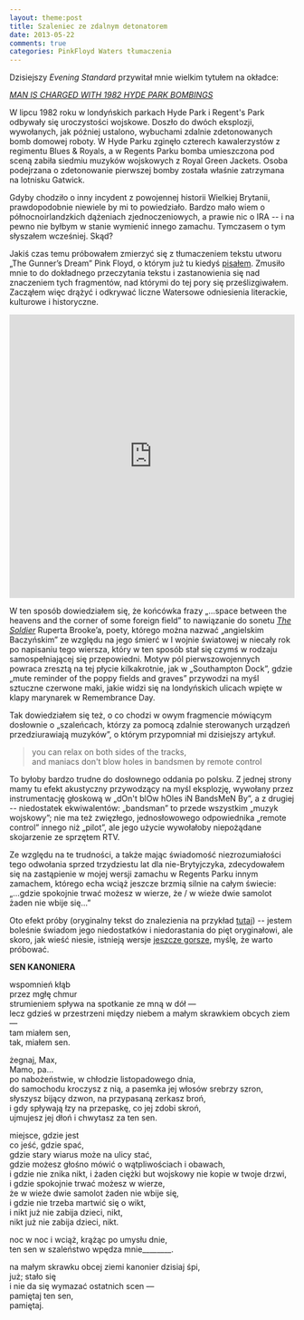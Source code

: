 ```yaml
---
layout: theme:post
title: Szaleniec ze zdalnym detonatorem
date: 2013-05-22
comments: true
categories: PinkFloyd Waters tłumaczenia
---
```


Dzisiejszy _Evening Standard_ przywitał mnie wielkim tytułem na
okładce:

_[MAN IS CHARGED WITH 1982 HYDE PARK BOMBINGS][1]_

 [1]: http://www.standard.co.uk/news/crime/ira-hyde-park-bombing-john-anthony-downey-61-is-charged-with-murders-of-four-soldiers-in-1982-8626847.html

W lipcu 1982 roku w londyńskich parkach Hyde Park i Regent's Park
odbywały się uroczystości wojskowe. Doszło do dwóch eksplozji,
wywołanych, jak później ustalono, wybuchami zdalnie zdetonowanych
bomb domowej roboty. W Hyde Parku zginęło czterech kawalerzystów
z regimentu Blues & Royals, a w Regents Parku bomba umieszczona
pod sceną zabiła siedmiu muzyków wojskowych z Royal Green Jackets.
Osoba podejrzana o zdetonowanie pierwszej bomby została właśnie
zatrzymana na lotnisku Gatwick.

Gdyby chodziło o inny incydent z powojennej historii Wielkiej
Brytanii, prawdopodobnie niewiele by mi to powiedziało. Bardzo
mało wiem o północnoirlandzkich dążeniach zjednoczeniowych,
a prawie nic o IRA -- i na pewno nie byłbym w stanie wymienić
innego zamachu. Tymczasem o tym słyszałem wcześniej. Skąd?

Jakiś czas temu próbowałem zmierzyć się z tłumaczeniem tekstu utworu
„The Gunner’s Dream” Pink Floyd, o którym już tu kiedyś
[pisałem][2]. Zmusiło mnie to do dokładnego przeczytania tekstu i
zastanowienia się nad znaczeniem tych fragmentów, nad którymi do tej
pory się prześlizgiwałem. Zacząłem więc drążyć i odkrywać liczne
Watersowe odniesienia literackie, kulturowe i historyczne.

<iframe width="100%" height="500" src="https://www.youtube.com/embed/g9mhU1mm5P0" frameborder="0" allowfullscreen></iframe>

W ten sposób dowiedziałem się, że końcówka frazy „...space between the
heavens and the corner of some foreign field” to nawiązanie do sonetu
_[The Soldier][3]_ Ruperta Brooke’a, poety, którego można nazwać
„angielskim Baczyńskim” ze względu na jego śmierć w I wojnie światowej
w niecały rok po napisaniu tego wiersza, który w ten sposób stał się czymś
w rodzaju samospełniającej się przepowiedni. Motyw pól pierwszowojennych
powraca zresztą na tej płycie kilkakrotnie, jak w „Southampton Dock”,
gdzie „mute reminder of the poppy fields and graves” przywodzi na myśl
sztuczne czerwone maki, jakie widzi się na londyńskich ulicach wpięte
w klapy marynarek w Remembrance Day.

Tak dowiedziałem się też, o co chodzi w owym fragmencie mówiącym
dosłownie o „szaleńcach, którzy za pomocą zdalnie sterowanych
urządzeń przedziurawiają muzyków”, o którym przypomniał mi
dzisiejszy artykuł.

> you can relax on both sides of the tracks, <br>
> and maniacs don't blow holes in bandsmen by remote control

To byłoby bardzo trudne do dosłownego oddania po polsku. Z jednej
strony mamy tu efekt akustyczny przywodzący na myśl eksplozję,
wywołany przez instrumentację głoskową w „dOn't blOw hOles iN
BandsMeN By”, a z drugiej -- niedostatek ekwiwalentów: „bandsman”
to przede wszystkim „muzyk wojskowy”; nie ma też zwięzłego,
jednosłowowego odpowiednika „remote control” innego niż „pilot”,
ale jego użycie wywołałoby niepożądane skojarzenie ze sprzętem RTV.

Ze względu na te trudności, a także mając świadomość niezrozumiałości
tego odwołania sprzed trzydziestu lat dla nie-Brytyjczyka,
zdecydowałem się na zastąpienie w mojej wersji zamachu w Regents
Parku innym zamachem, którego echa wciąż jeszcze brzmią silnie na
całym świecie: „...gdzie spokojnie trwać możesz w wierze, że / w wieże
dwie samolot żaden nie wbije się...”

Oto efekt próby (oryginalny tekst do znalezienia na przykład [tutaj][4]) --
jestem boleśnie świadom jego niedostatków i niedorastania do pięt
oryginałowi, ale skoro, jak wieść niesie, istnieją wersje
[jeszcze gorsze][5], myślę, że warto próbować.

<strong>SEN KANONIERA</strong>

wspomnień kłąb<br/>
przez mgłę chmur<br/>
strumieniem spływa na spotkanie ze mną w dół —<br/>
lecz gdzieś w przestrzeni między niebem a małym skrawkiem obcych ziem —<br/>
tam miałem sen,<br/>
tak, miałem sen.<br/>

żegnaj, Max,<br/>
Mamo, pa...<br/>
po nabożeństwie, w chłodzie listopadowego dnia,<br/>
do samochodu kroczysz z nią, a pasemka jej włosów srebrzy szron,<br/>
słyszysz bijący dzwon, na przypasaną zerkasz broń,<br/>
i gdy spływają łzy na przepaskę, co jej zdobi skroń,<br/>
ujmujesz jej dłoń i chwytasz za ten sen.<br/>

miejsce, gdzie jest<br/>
co jeść, gdzie spać,<br/>
gdzie stary wiarus może na ulicy stać,<br/>
gdzie możesz głośno mówić o wątpliwościach i obawach,<br/>
i gdzie nie znika nikt, i żaden ciężki but wojskowy nie kopie w twoje drzwi,<br/>
i gdzie spokojnie trwać możesz w wierze,<br/>
że w wieże dwie samolot żaden nie wbije się,<br/>
i gdzie nie trzeba martwić się o wikt,<br/>
i nikt już nie zabija dzieci, nikt,<br/>
nikt już nie zabija dzieci, nikt.<br/>

noc w noc i wciąż, krążąc po umysłu dnie,<br/>
ten sen w szaleństwo wpędza mnie________.<br/>

na małym skrawku obcej ziemi kanonier dzisiaj śpi,<br/>
już; stało się<br/>
i nie da się wymazać ostatnich scen —<br/>
pamiętaj ten sen,<br/>
pamiętaj.
</p>

 [2]: http://plblog.danieljanus.pl/blog/2011/02/28/sen-elektryka/
 [3]: http://www.famousliteraryworks.com/brooke_the_soldier.htm
 [4]: http://www.azlyrics.com/lyrics/pinkfloyd/gunnersdream.html
 [5]: http://www.redcoon.pl/Z35504301184KS-In-Rock-Roger-Waters-PINK-FLOYD-Antologia-tekst%C3%B3w-i-przek%C5%82ad%C3%B3w-1968-2002_Sztuka
